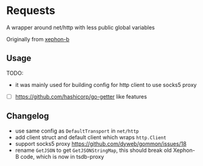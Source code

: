 # Requests

A wrapper around net/http with less public global variables

Originally from [xephon-b](https://github.com/xephonhq/xephon-b)

## Usage

TODO: 

- it was mainly used for building config for http client to use socks5 proxy
- [ ] https://github.com/hashicorp/go-getter like features

## Changelog

- use same config as `DefaultTransport` in `net/http`
- add client struct and default client which wraps `http.Client`
- support socks5 proxy https://github.com/dyweb/gommon/issues/18
- rename `GetJSON` to get `GetJSONStringMap`, this should break old Xephon-B code, which is now in tsdb-proxy